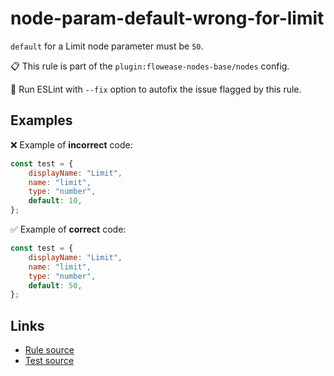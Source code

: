 [//]: # "File generated from a template. Do not edit this file directly."

# node-param-default-wrong-for-limit

`default` for a Limit node parameter must be `50`.

📋 This rule is part of the `plugin:flowease-nodes-base/nodes` config.

🔧 Run ESLint with `--fix` option to autofix the issue flagged by this rule.

## Examples

❌ Example of **incorrect** code:

```js
const test = {
	displayName: "Limit",
	name: "limit",
	type: "number",
	default: 10,
};
```

✅ Example of **correct** code:

```js
const test = {
	displayName: "Limit",
	name: "limit",
	type: "number",
	default: 50,
};
```

## Links

- [Rule source](../../lib/rules/node-param-default-wrong-for-limit.ts)
- [Test source](../../tests/node-param-default-wrong-for-limit.test.ts)
